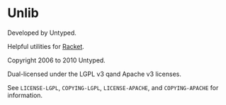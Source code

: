 Unlib
=====

Developed by Untyped.

Helpful utilities for [Racket][1].

Copyright 2006 to 2010 Untyped.

Dual-licensed under the LGPL v3 qand Apache v3 licenses.

See `LICENSE-LGPL`, `COPYING-LGPL`, `LICENSE-APACHE`, and `COPYING-APACHE` for information.

[1]: http://www.racket-lang.org
